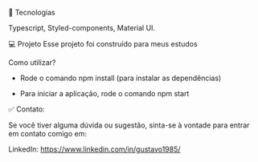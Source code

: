 

🚀 Tecnologias

Typescript, Styled-components, Material UI. 

💻 Projeto Esse projeto foi construído para meus estudos

Como utilizar?

* Rode o comando npm install (para instalar as dependências)

* Para iniciar a aplicação, rode o comando npm start


✅ Contato: 

Se você tiver alguma dúvida ou sugestão, sinta-se à vontade para entrar em contato comigo em:

LinkedIn: https://www.linkedin.com/in/gustavo1985/

